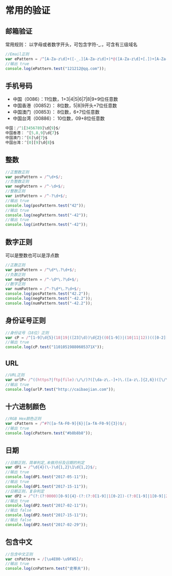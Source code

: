# 常用的验证

## 邮箱验证
常用规则： 以字母或者数字开头，可包含字符-_.，可含有三级域名
```js
//Email正则
var ePattern = /^[A-Za-z\d]+([-_.][A-Za-z\d]+)*@([A-Za-z\d]+[.])+[A-Za-z\d]{2,4}$/
//输出 true
console.log(ePattern.test("121212@qq.com"));
```

## 手机号码
- 中国（0086）：11位数，1+3|4|5|6|7|8|9+9位任意数
- 中国香港（00852）： 8位数，5|8|9开头+7位任意数
- 中国澳门（00853）： 8位数，6+7位任意数
- 中国台湾（00886）： 10位数，09+8位任意数
```js
中国：/^1[3456789]\d{9}$/  
中国香港： ^[5,8,9]\d{7}$
中国澳门：^[6]\d{7}$
中国台湾：^[0][9]\d{8}$
```

## 整数

```js
//正整数正则
var posPattern = /^\d+$/;
//负整数正则
var negPattern = /^-\d+$/;
//整数正则
var intPattern = /^-?\d+$/;
//输出 true
console.log(posPattern.test("42"));
//输出 true
console.log(negPattern.test("-42"));
//输出 true
console.log(intPattern.test("-42"));
```

## 数字正则
可以是整数也可以是浮点数
```js
//正数正则
var posPattern = /^\d*\.?\d+$/;
//负数正则
var negPattern = /^-\d*\.?\d+$/;
//数字正则
var numPattern = /^-?\d*\.?\d+$/;
console.log(posPattern.test("42.2"));
console.log(negPattern.test("-42.2"));
console.log(numPattern.test("-42.2"));
```

## 身份证号正则
```js
//身份证号（18位）正则
var cP = /^[1-9]\d{5}(18|19|([23]\d))\d{2}((0[1-9])|(10|11|12))(([0-2][1-9])|10|20|30|31)\d{3}[0-9Xx]$/;
//输出 true
console.log(cP.test("11010519880605371X"));
```

## URL
```js
//URL正则
var urlP= /^((https?|ftp|file):\/\/)?([\da-z\.-]+)\.([a-z\.]{2,6})([\/\w \.-]*)*\/?$/;
//输出 true
console.log(urlP.test("http://caibaojian.com"));
```

## 十六进制颜色
```js
//RGB Hex颜色正则
var cPattern = /^#?([a-fA-F0-9]{6}|[a-fA-F0-9]{3})$/;
//输出 true
console.log(cPattern.test("#b8b8b8"));
```

## 日期
```js
//日期正则，简单判定,未做月份及日期的判定
var dP1 = /^\d{4}(\-)\d{1,2}\1\d{1,2}$/;
//输出 true
console.log(dP1.test("2017-05-11"));
//输出 true
console.log(dP1.test("2017-15-11"));
//日期正则，复杂判定
var dP2 = /^(?:(?!0000)[0-9]{4}-(?:(?:0[1-9]|1[0-2])-(?:0[1-9]|1[0-9]|2[0-8])|(?:0[13-9]|1[0-2])-(?:29|30)|(?:0[13578]|1[02])-31)|(?:[0-9]{2}(?:0[48]|[2468][048]|[13579][26])|(?:0[48]|[2468][048]|[13579][26])00)-02-29)$/;
//输出 true
console.log(dP2.test("2017-02-11"));
//输出 false
console.log(dP2.test("2017-15-11"));
//输出 false
console.log(dP2.test("2017-02-29"));
``` 

## 包含中文
```js
//包含中文正则
var cnPattern = /[\u4E00-\u9FA5]/;
//输出 true
console.log(cnPattern.test("史蒂夫"));
```